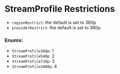 # StreamProfile Restrictions

- `regionRestrict`: the default is set to 360p
- `providerRestrict`: the default is set to 360p


### Enums:
  - `StreamProfile360p`: 1
  - `StreamProfile540p`: 2
  - `StreamProfile720p`: 3
  - `StreamProfile1080p`: 4
